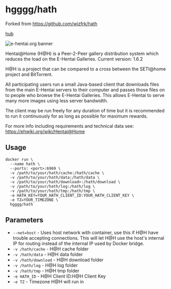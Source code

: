 [hub]: https://hub.docker.com/repository/docker/hgggg/hath

# hgggg/hath
Forked from https://github.com/wizfrk/hath

[hub]

![e-hentai.org banner](https://forums.e-hentai.org/uploads/post-2104618-1420415820.png)

Hentai@Home (H@H) is a Peer-2-Peer gallery distribution system which reduces the load on the E-Hentai Galleries. Current version: 1.6.2

H@H is a project that can be compared to a cross between the SETI@home project and BitTorrent.

All participating users run a small Java-based client that downloads files from the main E-Hentai servers to their computer and passes those files on to people who browse the E-Hentai Galleries. This allows E-Hentai to serve many more images using less server bandwidth.

The client may be run freely for any duration of time but it is recommended to run it continuously for as long as possible for maximum rewards.

For more info including requirements and technical data see: https://ehwiki.org/wiki/Hentai@Home

## Usage
```
docker run \
  --name hath \
  --ports: <port>:6969 \
  -v /path/to/your/hath/cache:/hath/cache \
  -v /path/to/your/hath/data:/hath/data \
  -v /path/to/your/hath/download>:/hath/download \
  -v /path/to/your/hath/log:/hath/log \
  -v /path/to/your/hath/tmp:/hath/tmp \
  -e HATH_KEY=YOUR_HATH_CLIENT_ID:YOUR_HATH_CLIENT_KEY \
  -e TZ=YOUR_TIMEZONE \
  hgggg/hath
```

## Parameters

* `--net=host` - Uses host network with container, use this if H@H have trouble accepting connections. This will let H@H use the host's internal IP for routing instead of the internal IP used by Docker bridge.
* `-v /hath/cache` - H@H cache folder
* `-v /hath/data` - H@H data folder
* `-v /hath/download` - H@H download folder
* `-v /hath/log` - H@H log folder
* `-v /hath/tmp` - H@H tmp folder
* `-e HATH_ID` - H@H Client ID:H@H Client Key
* `-e TZ` - Timezone H@H will run in
